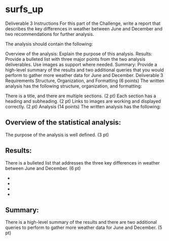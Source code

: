 # surfs_up

Deliverable 3 Instructions
For this part of the Challenge, write a report that describes the key differences in weather between June and December and two recommendations for further analysis.

The analysis should contain the following:

Overview of the analysis: Explain the purpose of this analysis.
Results: Provide a bulleted list with three major points from the two analysis deliverables. Use images as support where needed.
Summary: Provide a high-level summary of the results and two additional queries that you would perform to gather more weather data for June and December.
Deliverable 3 Requirements
Structure, Organization, and Formatting (6 points)
The written analysis has the following structure, organization, and formatting:

There is a title, and there are multiple sections. (2 pt)
Each section has a heading and subheading. (2 pt)
Links to images are working and displayed correctly. (2 pt)
Analysis (14 points)
The written analysis has the following:

## Overview of the statistical analysis:

The purpose of the analysis is well defined. (3 pt)

## Results:

There is a bulleted list that addresses the three key differences in weather between June and December. (6 pt)

-
-
-
-

## Summary:

There is a high-level summary of the results and there are two additional queries to perform to gather more weather data for June and December. (5 pt)
